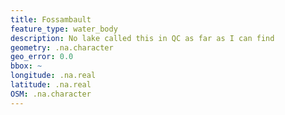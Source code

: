 ```yaml
---
title: Fossambault
feature_type: water_body
description: No lake called this in QC as far as I can find
geometry: .na.character
geo_error: 0.0
bbox: ~
longitude: .na.real
latitude: .na.real
OSM: .na.character
---
```

